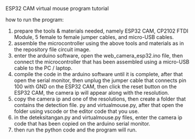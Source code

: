 ESP32 CAM virtual mouse program tutorial

how to run the program:

1. prepare the tools & materials needed, namely ESP32 CAM, CP2102 FTDI Module, 5 female to female jumper cables, and micro-USB cables.
2. assemble the microcontroller using the above tools and materials as in the repository file circuit image.
3. enter the arduino software, open the web_camera_esp32.ino file, then connect the microcontroller that has been assembled using a micro-USB cable to the PC / laptop.
4. compile the code in the arduino software until it is complete, after that open the serial monitor, then unplug the jumper cable that connects pin 100 with GND on the ESP32 CAM, then click the reset button on the ESP32 CAM, the camera ip will appear along with the resolution.
5. copy the camera ip and one of the resolutions, then create a folder that contains the detection file. py and virtualmouse.py, after that open the folder using vscode or the editor code that you use.
6. in the deteksitangan.py and virtualmouse.py files, enter the camera ip code that has been copied on the arduino serial monitor.
7. then run the python code and the program will run.
